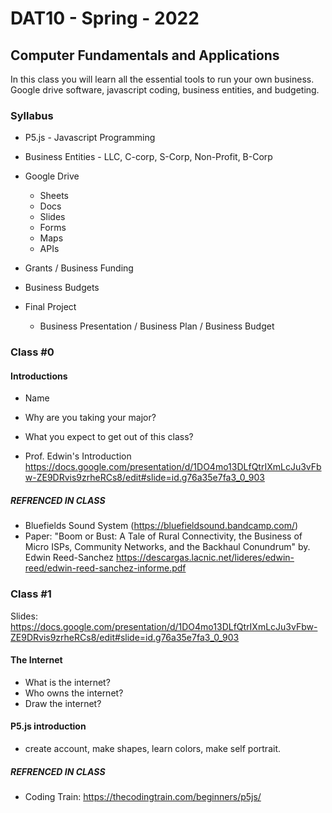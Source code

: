 # DAT10 - Spring - 2022

## Computer Fundamentals and Applications ##

In this class you will learn all the essential tools to run your own business. Google drive software, javascript coding, business entities, and budgeting. 

### Syllabus ###
- P5.js - Javascript Programming
- Business Entities - LLC, C-corp, S-Corp, Non-Profit, B-Corp
- Google Drive
  - Sheets
  - Docs
  - Slides
  - Forms
  - Maps
  - APIs
- Grants / Business Funding 
- Business Budgets 

- Final Project 
  - Business Presentation / Business Plan / Business Budget


### Class #0 ###
#### Introductions #### 
- Name
- Why are you taking your major?
- What you expect to get out of this class?

- Prof. Edwin's Introduction
  https://docs.google.com/presentation/d/1DO4mo13DLfQtrIXmLcJu3vFbw-ZE9DRvis9zrheRCs8/edit#slide=id.g76a35e7fa3_0_903
  
##### REFRENCED IN CLASS #####
  -  Bluefields Sound System (https://bluefieldsound.bandcamp.com/)
  -  Paper: "Boom or Bust: A Tale of Rural Connectivity, the Business of Micro ISPs, Community Networks,
and the Backhaul Conundrum" by. Edwin Reed-Sanchez https://descargas.lacnic.net/lideres/edwin-reed/edwin-reed-sanchez-informe.pdf

### Class #1 ###
Slides: 
  https://docs.google.com/presentation/d/1DO4mo13DLfQtrIXmLcJu3vFbw-ZE9DRvis9zrheRCs8/edit#slide=id.g76a35e7fa3_0_903

#### The Internet  ####
- What is the internet?
- Who owns the internet? 
- Draw the internet?

#### P5.js introduction ####
  - create account, make shapes, learn colors, make self portrait.
  
##### REFRENCED IN CLASS #####
  -  Coding Train: https://thecodingtrain.com/beginners/p5js/
  
